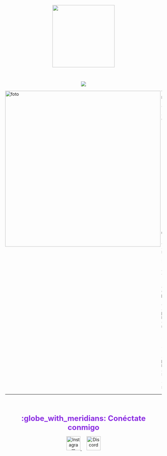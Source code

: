 <p align="center">

  <img src="https://i.postimg.cc/ZnQX4VHj/Rakuen.gif" height="200" />
</p>
<!--
**Phransye/Phransye** is a ✨ _special_ ✨ repository because its `README.md` (this file) appears on your GitHub profile.

<picture><img src = "https://github.com/7oSkaaa/7oSkaaa/blob/main/Images/about_me.gif?raw=true" width = 30px></picture>

 <img src="https://media.giphy.com/media/hvRJCLFzcasrR4ia7z/giphy.gif" width="30"></h1>
 <!--<img src="https://komarev.com/ghpvc/?username=I-am-vishalmaurya&label=Profile%20Views&color=0e75b6&style=flat" align='right' alt="vishalmaurya" />-->

<br/>

<!-- Typing SVG by DenverCoder1 - https://github.com/DenverCoder1/readme-typing-svg -->
<p align="center">
  <a href="https://github.com/DenverCoder1/readme-typing-svg"><img src="https://readme-typing-svg.herokuapp.com?lines=Computer+Science+Student;Full+Stack+Web+Developer;Freelancer;DS%20|%20AI%20|%20ML%20Enthusiastic;Always%20learning%20new%20things&center=true&width=380&height=45"></a>
</p>

<img align="left" src="https://i.postimg.cc/yNRW0btn/Whats-App-Image-2025-10-23-at-12-48-01.jpg" alt="foto" width="500" />
<hr>

```
Mi nombre es Francis Chavez Osses
-------------------------
💻 Estoy estudiando actualmente Desarrollo Full Stack - Java en un bootcamp de Generation 
🌟 Estudiante de Japones
🌱 Me gusta mucho convivir con la naturaleza y los animales
🎵 Musica Japonesa, Rock clasico y Reggaeton

```
<hr>

<br><br>
<p align="center">
  <font color="#8A2BE2" size="5"><b>:globe_with_meridians: Conéctate conmigo</b></font>
</p>

<p align="center">
  <a href="https://www.instagram.com/phransye?igsh=cjhsN3k1dWFnc2Q1"_blank">
    <img src="https://cdn-icons-png.flaticon.com/512/2111/2111463.png" alt="Instagram" width="45" height="45"/>
  </a>
  &nbsp;&nbsp;&nbsp;
  <a href="https://discord.com/users/756196444674981909" target="_blank">
    <img src="https://cdn-icons-png.flaticon.com/512/3670/3670157.png" alt="Discord" width="45" height="45"/>
  </a>
</p>
